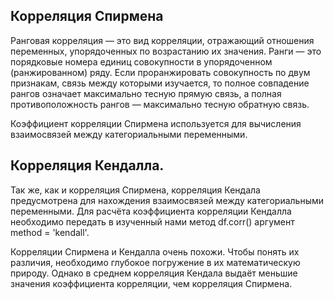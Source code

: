 ## Корреляция Спирмена

Ранговая корреляция — это вид корреляции, отражающий отношения переменных, упорядоченных по возрастанию их значения. Ранги — это порядковые номера единиц совокупности в упорядоченном (ранжированном) ряду. Если проранжировать совокупность по двум признакам, связь между которыми изучается, то полное совпадение рангов означает максимально тесную прямую связь, а полная противоположность рангов — максимально тесную обратную связь.

Коэффициент корреляции Спирмена используется для вычисления взаимосвязей между категориальными переменными.

## Корреляция Кендалла.
Так же, как и корреляция Спирмена, корреляция Кендала предусмотрена для нахождения взаимосвязей между категориальными переменными. Для расчёта коэффициента корреляции Кендалла необходимо передать в изученный нами метод df.corr() аргумент method = 'kendall'. 

Корреляции Спирмена и Кендалла очень похожи. Чтобы понять их различия, необходимо глубокое погружение в их математическую природу. Однако в среднем корреляция Кендала выдаёт меньшие значения коэффициента корреляции, чем корреляция Спирмена. 

